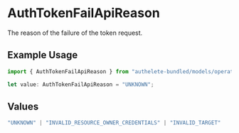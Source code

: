 # AuthTokenFailApiReason

The reason of the failure of the token request.


## Example Usage

```typescript
import { AuthTokenFailApiReason } from "authelete-bundled/models/operations";

let value: AuthTokenFailApiReason = "UNKNOWN";
```

## Values

```typescript
"UNKNOWN" | "INVALID_RESOURCE_OWNER_CREDENTIALS" | "INVALID_TARGET"
```